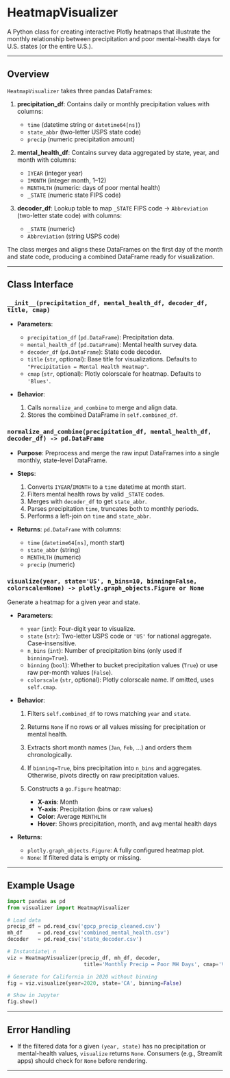 # HeatmapVisualizer

A Python class for creating interactive Plotly heatmaps that illustrate the monthly relationship between precipitation and poor mental-health days for U.S. states (or the entire U.S.).

---

## Overview

`HeatmapVisualizer` takes three pandas DataFrames:

1. **precipitation\_df**: Contains daily or monthly precipitation values with columns:

   * `time` (datetime string or `datetime64[ns]`)
   * `state_abbr` (two-letter USPS state code)
   * `precip` (numeric precipitation amount)

2. **mental\_health\_df**: Contains survey data aggregated by state, year, and month with columns:

   * `IYEAR` (integer year)
   * `IMONTH` (integer month, 1–12)
   * `MENTHLTH` (numeric: days of poor mental health)
   * `_STATE` (numeric state FIPS code)

3. **decoder\_df**: Lookup table to map `_STATE` FIPS code → `Abbreviation` (two-letter state code) with columns:

   * `_STATE` (numeric)
   * `Abbreviation` (string USPS code)

The class merges and aligns these DataFrames on the first day of the month and state code, producing a combined DataFrame ready for visualization.

---

## Class Interface

### `__init__(precipitation_df, mental_health_df, decoder_df, title, cmap)`

* **Parameters**:

  * `precipitation_df` (`pd.DataFrame`): Precipitation data.
  * `mental_health_df` (`pd.DataFrame`): Mental health survey data.
  * `decoder_df` (`pd.DataFrame`): State code decoder.
  * `title` (`str`, optional): Base title for visualizations. Defaults to `"Precipitation ↔ Mental Health Heatmap"`.
  * `cmap` (`str`, optional): Plotly colorscale for heatmap. Defaults to `'Blues'`.

* **Behavior**:

  1. Calls `normalize_and_combine` to merge and align data.
  2. Stores the combined DataFrame in `self.combined_df`.

### `normalize_and_combine(precipitation_df, mental_health_df, decoder_df) -> pd.DataFrame`

* **Purpose**: Preprocess and merge the raw input DataFrames into a single monthly, state-level DataFrame.

* **Steps**:

  1. Converts `IYEAR`/`IMONTH` to a `time` datetime at month start.
  2. Filters mental health rows by valid `_STATE` codes.
  3. Merges with `decoder_df` to get `state_abbr`.
  4. Parses precipitation `time`, truncates both to monthly periods.
  5. Performs a left-join on `time` and `state_abbr`.

* **Returns**: `pd.DataFrame` with columns:

  * `time` (`datetime64[ns]`, month start)
  * `state_abbr` (string)
  * `MENTHLTH` (numeric)
  * `precip` (numeric)

### `visualize(year, state='US', n_bins=10, binning=False, colorscale=None) -> plotly.graph_objects.Figure or None`

Generate a heatmap for a given year and state.

* **Parameters**:

  * `year` (`int`): Four-digit year to visualize.
  * `state` (`str`): Two-letter USPS code or `'US'` for national aggregate. Case-insensitive.
  * `n_bins` (`int`): Number of precipitation bins (only used if `binning=True`).
  * `binning` (`bool`): Whether to bucket precipitation values (`True`) or use raw per-month values (`False`).
  * `colorscale` (`str`, optional): Plotly colorscale name. If omitted, uses `self.cmap`.

* **Behavior**:

  1. Filters `self.combined_df` to rows matching `year` and `state`.
  2. Returns `None` if no rows or all values missing for precipitation or mental health.
  3. Extracts short month names (`Jan`, `Feb`, …) and orders them chronologically.
  4. If `binning=True`, bins precipitation into `n_bins` and aggregates.
     Otherwise, pivots directly on raw precipitation values.
  5. Constructs a `go.Figure` heatmap:

     * **X-axis**: Month
     * **Y-axis**: Precipitation (bins or raw values)
     * **Color**: Average `MENTHLTH`
     * **Hover**: Shows precipitation, month, and avg mental health days

* **Returns**:

  * `plotly.graph_objects.Figure`: A fully configured heatmap plot.
  * `None`: If filtered data is empty or missing.

---

## Example Usage

```python
import pandas as pd
from visualizer import HeatmapVisualizer

# Load data
precip_df = pd.read_csv('gpcp_precip_cleaned.csv')
mh_df     = pd.read_csv('combined_mental_health.csv')
decoder   = pd.read_csv('state_decoder.csv')

# Instantiate\ n
viz = HeatmapVisualizer(precip_df, mh_df, decoder,
                         title='Monthly Precip ↔ Poor MH Days', cmap='Viridis')

# Generate for California in 2020 without binning
fig = viz.visualize(year=2020, state='CA', binning=False)

# Show in Jupyter
fig.show()
```

---

## Error Handling

* If the filtered data for a given `(year, state)` has no precipitation or mental-health values, `visualize` returns `None`. Consumers (e.g., Streamlit apps) should check for `None` before rendering.

---